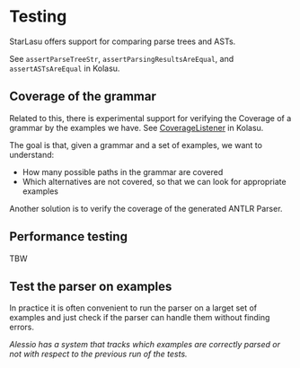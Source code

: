 # Testing

StarLasu offers support for comparing parse trees and ASTs.

See `assertParseTreeStr`, `assertParsingResultsAreEqual`, and `assertASTsAreEqual` in Kolasu.

## Coverage of the grammar

Related to this, there is experimental support for verifying the Coverage of a grammar by the examples we have. See [CoverageListener](https://github.com/Strumenta/kolasu/blob/master/core/src/main/kotlin/com/strumenta/kolasu/parsing/coverage/CoverageListener.kt) in Kolasu. 

The goal is that, given a grammar and a set of examples, we want to understand:
- How many possible paths in the grammar are covered
- Which alternatives are not covered, so that we can look for appropriate examples

Another solution is to verify the coverage of the generated ANTLR Parser.

## Performance testing

TBW

## Test the parser on examples

In practice it is often convenient to run the parser on a larget set of examples and just check if the parser can handle them without finding errors.

_Alessio has a system that tracks which examples are correctly parsed or not with respect to the previous run of the tests._
